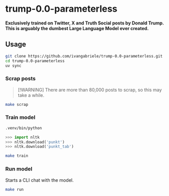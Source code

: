 # trump-0.0-parameterless

**Exclusively trained on Twitter, X and Truth Social posts by Donald Trump. This is arguably the dumbest Large Language Model ever created.**

## Usage

```sh
git clone https://github.com/ivangabriele/trump-0.0-parameterless.git
cd trump-0.0-parameterless
uv sync
```

### Scrap posts

> [!WARNING] There are more than 80,000 posts to scrap, so this may take a while.

```sh
make scrap
```

### Train model

```sh
.venv/bin/python
```

```python
>>> import nltk
>>> nltk.download('punkt')
>>> nltk.download('punkt_tab')
```

```sh
make train
```

### Run model

Starts a CLI chat with the model.

```sh
make run
```
